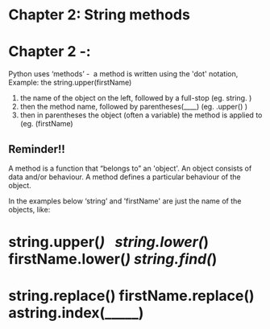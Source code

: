 # Chapter 2:  String methods
# Chapter 2 -:

Python uses ‘methods’ -  a method is written using the 'dot' notation, 
Example:   the string.upper(firstName)
1) the name of the object on the left, followed by a full-stop (eg. string.  )
2) then the method name, followed by parentheses(____)  (eg.   .upper()  )
3) then in parentheses the object (often a variable) the method is applied to (eg.  (firstName)

## Reminder!! 
A method is a function that “belongs to” an 'object'. An object consists of data and/or behaviour.
A method defines a particular behaviour of the object.  

In the examples below ‘string’ and 'firstName' are just the name of the objects, like:
# string.upper(___)	  string.lower(___)      firstName.lower(___)     string.find(___)  
# string.replace(____)   firstName.replace(____)   astring.index(_____)


